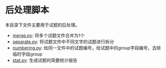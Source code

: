 # 后处理脚本

本目录下文件主要用于试题的后处理。
- [merge.py](merge.py): 将多个试题文件合并为1个
- [separate.py](separate.py): 将试题文件中不同文字的试题进行拆分
- [numbering.py](numbering.py): 给同一文件中的试题编号，给试题中的group字段编号，去除临时字段group
- [stat.py](stat.py): 生成试题的简要统计报告